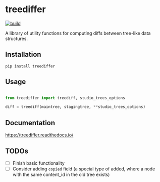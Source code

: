 treediffer
==========

[![build](https://travis-ci.com/learningequality/treediffer.svg?branch=master)](https://travis-ci.com/github/learningequality/treediffer)


A library of utility functions for computing diffs between tree-like data structures.

<!--
[![docs](https://readthedocs.org/projects/treediffer/badge/?style=flat)](https://readthedocs.org/projects/treediffer)
[![pypi](https://img.shields.io/pypi/pyversions/treediffer.svg)](https://pypi.python.org/pypi/treediffer/)
[![codecov](https://codecov.io/gh/learningequality/treediffer/branch/master/graphs/badge.svg?branch=master)](https://codecov.io/github/learningequality/treediffer)
[![version](https://img.shields.io/pypi/v/treediffer.svg)])https://pypi.org/project/treediffer)
[![supported-implementations](https://img.shields.io/pypi/implementation/treediffer.svg)](https://pypi.org/project/treediffer)
-->


Installation
------------

    pip install treediffer



Usage
-----
```python

from treediffer import treediff, studio_trees_options

diff = treediff(maintree, stagingtree, **studio_trees_options)

```

Documentation
-------------

https://treediffer.readthedocs.io/




TODOs
-----
 -[ ] Finish basic functionality
 -[ ] Consider adding `copied` field (a special type of added, where a node with
      the same content_id in the old tree exists)
